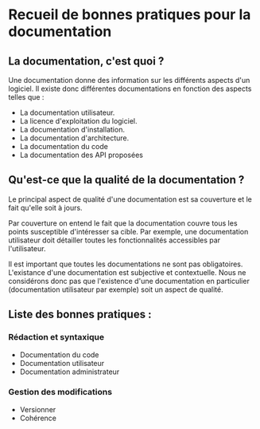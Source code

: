Recueil de bonnes pratiques pour la documentation
=================================================

La documentation, c'est quoi ?
----------------------------

Une documentation donne des information sur les différents aspects d'un logiciel. Il existe donc différentes documentations en fonction des aspects telles que : 
* La documentation utilisateur.
* La licence d'exploitation du logiciel.
* La documentation d'installation. 
* La documentation d'architecture.
* La documentation du code 
* La documentation des API proposées


Qu'est-ce que la qualité de la documentation ?
----------------------------------------------

Le principal aspect de qualité d'une documentation est sa couverture et le fait qu'elle soit à jours.

Par couverture on entend le fait que la documentation couvre tous les points susceptible d'intéresser sa cible. Par exemple, une documentation utilisateur doit détailler toutes les fonctionnalités accessibles par l'utilisateur.

Il est important que toutes les documentations ne sont pas obligatoires. L'existance d'une documentation est subjective et contextuelle. Nous ne considérons donc pas que l'existence d'une documentation en particulier (documentation utilisateur par exemple) soit un aspect de qualité. 

Liste des bonnes pratiques :
----------------------------

### Rédaction et syntaxique

* Documentation du code
* Documentation utilisateur
* Documentation administrateur

### Gestion des modifications

* Versionner
* Cohérence
